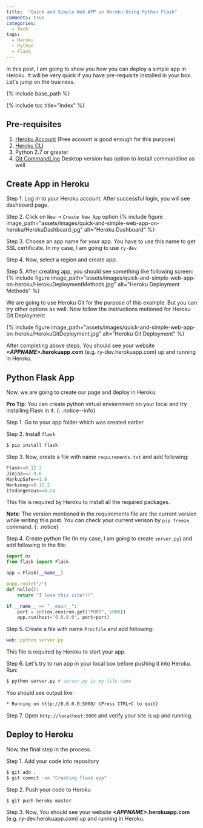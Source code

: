 ```yaml
---
title:  "Quick and Simple Web APP on Heroku Using Python Flask"
comments: true
categories: 
  - Tech
tags:
  - Heroku
  - Python
  - Flask
---
```


In this post, I am going to show you how you can deploy a simple app in Heroku. It will be very quick if you have pre-requisite installed in your box. Let's jump on the business.

{% include base_path %}

{% include toc title="Index" %}

## Pre-requisites

1. [Heroku Account](https://id.heroku.com/login) (Free account is good enough for this purpose)
2. [Heroku CLI](https://devcenter.heroku.com/articles/heroku-cli)
3. Python 2.7 or greater
4. [Git CommandLine](https://desktop.github.com/) Desktop version has option to install commandline as well

## Create App in Heroku

Step 1. Log in to your Heroku account. After successful login, you will see dashboard page.

Step 2. Click on `New` ➝ `Create New App` option
{% include figure image_path="assets/images/quick-and-simple-web-app-on-heroku/HerokuDashboard.jpg" alt="Heroku Dashboard" %}

Step 3. Choose an app name for your app. You have to use this name to get SSL certificate. In my case, I am going to use `ry-dev`

Step 4. Now, select a region and create app.

Step 5. After creating app, you should see something like following screen:
{% include figure image_path="assets/images/quick-and-simple-web-app-on-heroku/HerokuDeploymentMethods.jpg" alt="Heroku Deployment Methods" %}

We are going to use Heroku Git for the purpose of this example. But you can try other options as well. Now follow the instructions metioned for Heroku Git Deployment

{% include figure image_path="assets/images/quick-and-simple-web-app-on-heroku/HerokuGitDeployment.jpg" alt="Heroku Git Deployment" %}

After completing above steps. You should see your website **_\<APPNAME>_.herokuapp.com** (e.g. ry-dev.herokuapp.com) up and running in Heroku.

## Python Flask App

Now, we are going to create our page and deploy in Heroku.

**Pro Tip**: You can create python virtual enviornment on your local and try installing Flask in it.
{: .notice--info}

Step 1. Go to your app folder which was created earlier

Step 2. Install `flask` 

```bash
$ pip install flask
```

Step 3. Now, create a file with name `requirements.txt` and add following:

```python
Flask==0.12.2
Jinja2==2.9.6
MarkupSafe==1.0
Werkzeug==0.12.2
itsdangerous==0.24
```

This file is required by Heroku to install all the required packages.

**Note**: The version mentioned in the requirements file are the current version while writing this post. You can check your current verison by `pip freeze` command.
{: .notice}

Step 4. Create python file (In my case, I am going to create `server.py`) and add following to the file:

```python
import os
from flask import Flask

app = Flask(__name__)

@app.route("/")
def hello():
    return "I love this site!!!"

if __name__ == "__main__":
    port = int(os.environ.get("PORT", 5000))
    app.run(host='0.0.0.0', port=port)
```

Step 5. Create a file with name `Procfile` and add following:

```yaml
web: python server.py
```

This file is required by Heroku to start your app.

Step 6. Let's try to run app in your local box before pushing it into Heroku. Run:

```bash
$ python server.py # server.py is my file name 
```

You should see output like:

```bash
* Running on http://0.0.0.0:5000/ (Press CTRL+C to quit)
```

Step 7. Open `http://localhost:5000` and verify your site is up and running.

## Deploy to Heroku

Now, the final step in the process.

Step 1. Add your code into repository

```bash
$ git add .
$ git commit -am "Creating flask app"
```

Step 2. Push your code to Heroku

```bash
$ git push heroku master
```

Step 3. Now, You should see your website **_\<APPNAME>_.herokuapp.com** (e.g. ry-dev.herokuapp.com) up and running in Heroku.